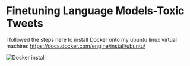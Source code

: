 # Finetuning Language Models-Toxic Tweets

I followed the steps here to install Docker onto my ubuntu linux virtual machine: https://docs.docker.com/engine/install/ubuntu/

![Docker install](https://user-images.githubusercontent.com/65639885/227795724-8491ecc9-2cc9-4cc1-b035-b86ba42e67e2.JPG)
